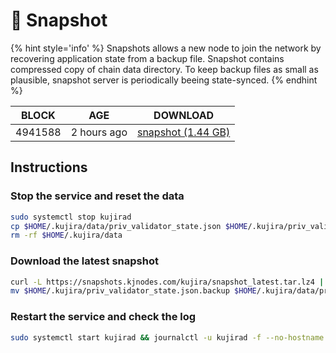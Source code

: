 # 💊 Snapshot

{% hint style='info' %}
Snapshots allows a new node to join the network by recovering application state from a backup file. 
Snapshot contains compressed copy of chain data directory. To keep backup files as small as plausible, 
snapshot server is periodically beeing state-synced.
{% endhint %}

| BLOCK             | AGE             | DOWNLOAD                                                                                            |
| ----------------- | --------------- | --------------------------------------------------------------------------------------------------- |
| 4941588 | 2 hours ago | [snapshot (1.44 GB)](https://snapshots.kjnodes.com/kujira/snapshot\_latest.tar.lz4) |

## Instructions

### Stop the service and reset the data

```bash
sudo systemctl stop kujirad
cp $HOME/.kujira/data/priv_validator_state.json $HOME/.kujira/priv_validator_state.json.backup
rm -rf $HOME/.kujira/data
```

### Download the latest snapshot

```bash
curl -L https://snapshots.kjnodes.com/kujira/snapshot_latest.tar.lz4 | lz4 -dc - | tar -xf - -C $HOME/.kujira
mv $HOME/.kujira/priv_validator_state.json.backup $HOME/.kujira/data/priv_validator_state.json
```

### Restart the service and check the log

```bash
sudo systemctl start kujirad && journalctl -u kujirad -f --no-hostname -o cat
```
